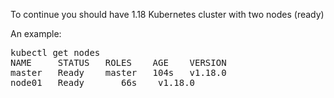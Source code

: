 To continue you should have 1.18 Kubernetes cluster with two nodes (ready)

An example:

<pre>
kubectl get nodes
NAME     STATUS   ROLES    AGE    VERSION
master   Ready    master   104s   v1.18.0
node01   Ready    <none>   66s    v1.18.0
</pre>